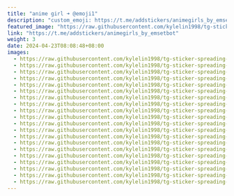 ```yaml
---
title: "anime girl ➜ @emoji1"
description: "custom_emoji: https://t.me/addstickers/animegirls_by_emsetbot"
featured_image: "https://raw.githubusercontent.com/kylelin1998/tg-sticker-spreading-worldwide-images/main/img/115eb24b-ae7b-49f1-8b52-681b89c9769a.jpg"
link: "https://t.me/addstickers/animegirls_by_emsetbot"
weight: 3
date: 2024-04-23T08:08:48+08:00
images:
  - https://raw.githubusercontent.com/kylelin1998/tg-sticker-spreading-worldwide-images/main/img/115eb24b-ae7b-49f1-8b52-681b89c9769a.jpg
  - https://raw.githubusercontent.com/kylelin1998/tg-sticker-spreading-worldwide-images/main/img/e30f4bbf-e05b-4493-82f2-8c148bc999b8.jpg
  - https://raw.githubusercontent.com/kylelin1998/tg-sticker-spreading-worldwide-images/main/img/777e7f38-8f6b-4fe2-9e89-d1021f0d4d5b.jpg
  - https://raw.githubusercontent.com/kylelin1998/tg-sticker-spreading-worldwide-images/main/img/fb90b061-1e26-463f-8578-2e361f374b30.jpg
  - https://raw.githubusercontent.com/kylelin1998/tg-sticker-spreading-worldwide-images/main/img/2450c18e-80cc-4493-a201-0f6ade62a785.jpg
  - https://raw.githubusercontent.com/kylelin1998/tg-sticker-spreading-worldwide-images/main/img/d7a96cf4-5b0a-4147-ad06-20c3eff70c7c.jpg
  - https://raw.githubusercontent.com/kylelin1998/tg-sticker-spreading-worldwide-images/main/img/36c73002-0dde-48ac-8a6a-1703190066a6.jpg
  - https://raw.githubusercontent.com/kylelin1998/tg-sticker-spreading-worldwide-images/main/img/feb3a0ea-deeb-4854-b067-4c4614bc3287.jpg
  - https://raw.githubusercontent.com/kylelin1998/tg-sticker-spreading-worldwide-images/main/img/982e2bb8-6572-44a8-9607-6f5f0163f93d.jpg
  - https://raw.githubusercontent.com/kylelin1998/tg-sticker-spreading-worldwide-images/main/img/a8b1cdfa-8c82-46f9-bce7-c2b7264643c1.jpg
  - https://raw.githubusercontent.com/kylelin1998/tg-sticker-spreading-worldwide-images/main/img/86fee6bc-c694-4f64-8924-b97f71a95989.jpg
  - https://raw.githubusercontent.com/kylelin1998/tg-sticker-spreading-worldwide-images/main/img/bca928e3-aed9-462e-8fd2-54bcbd284299.jpg
  - https://raw.githubusercontent.com/kylelin1998/tg-sticker-spreading-worldwide-images/main/img/638c22ef-4426-4501-b876-5e8ec713da9b.jpg
  - https://raw.githubusercontent.com/kylelin1998/tg-sticker-spreading-worldwide-images/main/img/00c8128e-4c0d-44dd-8a1c-58f61f6217d7.jpg
  - https://raw.githubusercontent.com/kylelin1998/tg-sticker-spreading-worldwide-images/main/img/290d87e1-42c6-4899-b006-6ce0b5e5f1e9.jpg
  - https://raw.githubusercontent.com/kylelin1998/tg-sticker-spreading-worldwide-images/main/img/12405f15-efdb-4417-a8e3-997d3718d840.jpg
  - https://raw.githubusercontent.com/kylelin1998/tg-sticker-spreading-worldwide-images/main/img/9527b203-3d3c-4d3e-9c2e-173245597077.jpg
  - https://raw.githubusercontent.com/kylelin1998/tg-sticker-spreading-worldwide-images/main/img/7b805453-e957-42ff-ad23-05aabcd5acfc.jpg
  - https://raw.githubusercontent.com/kylelin1998/tg-sticker-spreading-worldwide-images/main/img/3454e904-44eb-4894-b5c8-76d88d3ea669.jpg
  - https://raw.githubusercontent.com/kylelin1998/tg-sticker-spreading-worldwide-images/main/img/ae9f5267-2851-4198-88c7-b3ecdeab5a62.jpg
---
```

